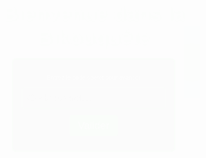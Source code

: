 <html lang="fr">
<head>
    <meta charset="UTF-8">
    <meta name="viewport" content="width=device-width, initial-scale=1.0">
    <title>La Bikouquête</title>
    <link href="https://fonts.googleapis.com/css2?family=Honk&display=swap" rel="stylesheet">
    <style>
        body {
            /* Ajout de l'image en fond */
            background-image: url('https://www.rockpapershotgun.com/cyberpunk-2077-netflix-anime-series-announced-cyberpunk-edgerunners'); /* Remplacer par l'URL de l'image */
            background-size: cover;  /* L'image couvre toute la page */
            background-position: center;
            background-attachment: fixed;
            margin: 0;
            padding: 0;
            height: 100vh;  /* Assure que l'image couvre toute la hauteur */
            font-family: 'Honk', sans-serif;
            color: white;
            display: flex;
            justify-content: center;
            align-items: center;
            flex-direction: column;
            overflow: hidden;
        }
        /* Effet d'ondulation qui suit le curseur */
        body::after {
            content: "";
            position: absolute;
            top: 0;
            left: 0;
            width: 100%;
            height: 100%;
            pointer-events: none;
            background: radial-gradient(circle, rgba(0, 255, 0, 0.5), rgba(0, 255, 255, 0.5));
            mix-blend-mode: multiply;
            animation: ripple 2s infinite linear;
        }
        @keyframes ripple {
            0% {
                transform: scale(0);
                opacity: 1;
            }
            100% {
                transform: scale(1);
                opacity: 0;
            }
        }
        /* Titre et texte */
        h1 {
            text-align: center;
            font-size: 3rem;
            margin-bottom: 20px;
            text-shadow: 2px 2px 10px rgba(0, 255, 0, 0.7);
        }
        .code-container {
            background-color: rgba(0, 0, 0, 0.7);
            padding: 20px;
            border: 3px solid #00FF00;
            border-radius: 10px;
            text-align: center;
            box-shadow: 0 0 20px rgba(0, 255, 0, 0.5);
        }
        input {
            padding: 10px;
            border: 1px solid #00FF00;
            border-radius: 5px;
            background-color: transparent;
            color: white;
            font-size: 1.5rem;
            margin-bottom: 15px;
            width: 100%;
        }
        button {
            background-color: #00FF00;
            padding: 10px 20px;
            font-size: 1.5rem;
            border: none;
            border-radius: 5px;
            cursor: pointer;
            transition: 0.3s;
            color: white;
        }
        button:hover {
            background-color: #00cc00;
        }
        /* Animation de transition de fond lors du chargement */
        .fade-in {
            animation: fadeIn 1s ease-in-out;
        }
        @keyframes fadeIn {
            from {
                opacity: 0;
            }
            to {
                opacity: 1;
            }
        }
    </style>
</head>
<body class="fade-in">
    <h1>Bienvenue dans la Bikouquête</h1>
    <div class="code-container">
        <p>Entrez le code secret pour avancer</p>
        <input type="text" id="codeInput" placeholder="Code secret...">
        <br>
        <button onclick="checkCode()">Valider</button>
        <p id="result"></p>
    </div>
    <script>
        function checkCode() {
            const code = document.getElementById('codeInput').value;
            const correctCode = "Bikou123"; // Code secret pour la page suivante
            if (code === correctCode) {
                window.location.href = "page2.html"; // Redirige vers une nouvelle page
            } else {
                document.getElementById('result').innerText = "Code incorrect, réessayez.";
            }
        }
    </script>
</body>
</html>
